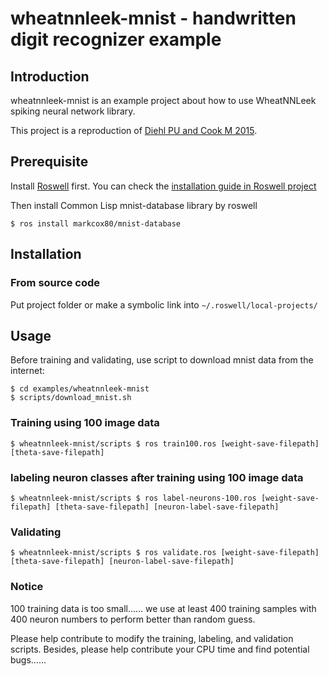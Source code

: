 # wheatnnleek-mnist - handwritten digit recognizer example
## Introduction
wheatnnleek-mnist is an example project about how to use WheatNNLeek spiking neural network library.

This project is a reproduction of [Diehl PU and Cook M 2015](https://www.frontiersin.org/articles/10.3389/fncom.2015.00099/full).

## Prerequisite
Install [Roswell](https://github.com/roswell/roswell) first.
You can check the [installation guide in Roswell project](https://github.com/roswell/roswell/wiki/Installation)

Then install Common Lisp mnist-database library by roswell

```shell
$ ros install markcox80/mnist-database
```

## Installation
### From source code
Put project folder or make a symbolic link into ```~/.roswell/local-projects/```

## Usage

Before training and validating, use script to download mnist data from the internet:

```shell
$ cd examples/wheatnnleek-mnist
$ scripts/download_mnist.sh
```

### Training using 100 image data
```shell
$ wheatnnleek-mnist/scripts $ ros train100.ros [weight-save-filepath] [theta-save-filepath]
```

### labeling neuron classes after training using 100 image data

```shell
$ wheatnnleek-mnist/scripts $ ros label-neurons-100.ros [weight-save-filepath] [theta-save-filepath] [neuron-label-save-filepath]
```

### Validating

```shell
$ wheatnnleek-mnist/scripts $ ros validate.ros [weight-save-filepath] [theta-save-filepath] [neuron-label-save-filepath]
```

### Notice
100 training data is too small...... we use at least 400 training samples with 400 neuron numbers to perform better than random guess. 

Please help contribute to modify the training, labeling, and validation scripts. 
Besides, please help contribute your CPU time and find potential bugs......
